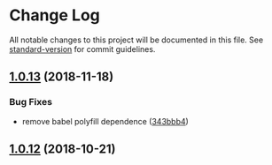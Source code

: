# Change Log

All notable changes to this project will be documented in this file. See [standard-version](https://github.com/conventional-changelog/standard-version) for commit guidelines.

<a name="1.0.13"></a>
## [1.0.13](https://github.com/Val-istar-Guo/koa-csp/compare/v1.0.12...v1.0.13) (2018-11-18)


### Bug Fixes

* remove babel polyfill dependence ([343bbb4](https://github.com/Val-istar-Guo/koa-csp/commit/343bbb4))



<a name="1.0.12"></a>
## [1.0.12](https://github.com/Val-istar-Guo/koa-csp/compare/v1.0.11...v1.0.12) (2018-10-21)
